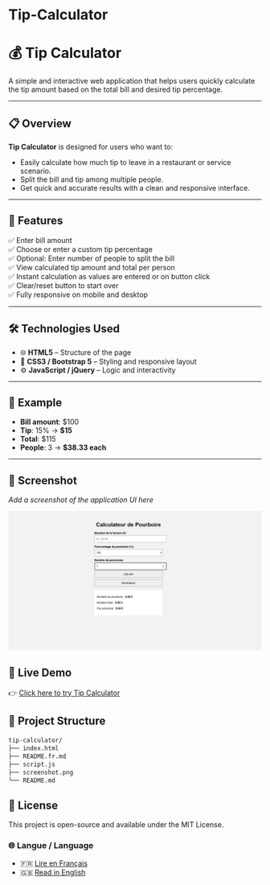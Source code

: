 # Tip-Calculator

# 💰 Tip Calculator

A simple and interactive web application that helps users quickly calculate the tip amount based on the total bill and desired tip percentage.

---

## 📋 Overview

**Tip Calculator** is designed for users who want to:

- Easily calculate how much tip to leave in a restaurant or service scenario.
- Split the bill and tip among multiple people.
- Get quick and accurate results with a clean and responsive interface.

---

## 🚀 Features

✅ Enter bill amount  
✅ Choose or enter a custom tip percentage  
✅ Optional: Enter number of people to split the bill  
✅ View calculated tip amount and total per person  
✅ Instant calculation as values are entered or on button click  
✅ Clear/reset button to start over  
✅ Fully responsive on mobile and desktop

---

## 🛠️ Technologies Used

- 🌐 **HTML5** – Structure of the page
- 🎨 **CSS3 / Bootstrap 5** – Styling and responsive layout
- ⚙️ **JavaScript / jQuery** – Logic and interactivity

---

## 🔢 Example

- **Bill amount**: $100
- **Tip**: 15% → **$15**
- **Total**: $115
- **People**: 3 → **$38.33 each**

---

## 📸 Screenshot

_Add a screenshot of the application UI here_

![Tip Calculator Screenshot](./screenshot.png)

## 🔗 Live Demo

👉 [Click here to try Tip Calculator](https://projectsjavascript.github.io/TipCalculator/)

## 📁 Project Structure

```
tip-calculator/
├── index.html
├── README.fr.md
├── script.js
├── screenshot.png
└── README.md

```

## 📄 License

This project is open-source and available under the MIT License.

### 🌐 Langue / Language

- 🇫🇷 [Lire en Français](./README.fr.md)
- 🇬🇧 [Read in English](./README.md)

```

```
